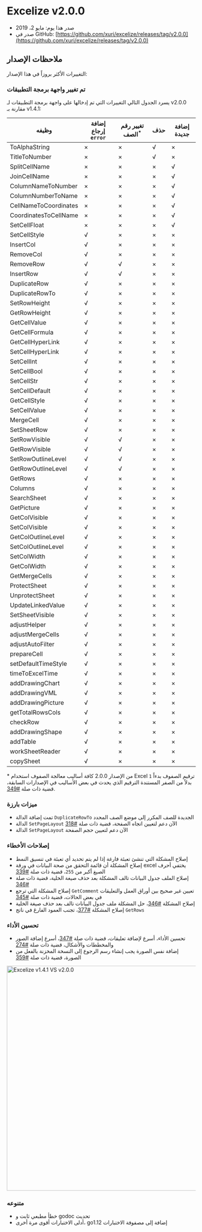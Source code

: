 # Excelize v2.0.0

* صدر هذا يوم: مايو 2، 2019
* صدر في GitHub: [https://github.com/xuri/excelize/releases/tag/v2.0.0](https://github.com/xuri/excelize/releases/tag/v2.0.0)

## ملاحظات الإصدار

التغييرات الأكثر بروزاً في هذا الإصدار:

### تم تغيير واجهة برمجة التطبيقات

يسرد الجدول التالي التغييرات التي تم إدخالها على واجهة برمجة التطبيقات لـ v2.0.0 مقارنة بـ v1.4.1:

|وظيفه|إضافة إرجاع `error`|تغيير رقم الصف<sup>\*</sup>|حذف|إضافة جديدة|
|---|---|---|---|---|
|ToAlphaString|&times;|&times;|&radic;|&times;|
|TitleToNumber|&times;|&times;|&radic;|&times;|
|SplitCellName|&times;|&times;|&times;|&radic;|
|JoinCellName|&times;|&times;|&times;|&radic;|
|ColumnNameToNumber|&times;|&times;|&times;|&radic;|
|ColumnNumberToName|&times;|&times;|&times;|&radic;|
|CellNameToCoordinates|&times;|&times;|&times;|&radic;|
|CoordinatesToCellName|&times;|&times;|&times;|&radic;|
|SetCellFloat|&times;|&times;|&times;|&radic;|
|SetCellStyle|&radic;|&times;|&times;|&times;|
|InsertCol|&radic;|&times;|&times;|&times;|
|RemoveCol|&radic;|&times;|&times;|&times;|
|RemoveRow|&radic;|&radic;|&times;|&times;|
|InsertRow|&radic;|&radic;|&times;|&times;|
|DuplicateRow|&radic;|&times;|&times;|&times;|
|DuplicateRowTo|&radic;|&times;|&times;|&times;|
|SetRowHeight|&radic;|&times;|&times;|&times;|
|GetRowHeight|&radic;|&times;|&times;|&times;|
|GetCellValue|&radic;|&times;|&times;|&times;|
|GetCellFormula|&radic;|&times;|&times;|&times;|
|GetCellHyperLink|&radic;|&times;|&times;|&times;|
|SetCellHyperLink|&radic;|&times;|&times;|&times;|
|SetCellInt|&radic;|&times;|&times;|&times;|
|SetCellBool|&radic;|&times;|&times;|&times;|
|SetCellStr|&radic;|&times;|&times;|&times;|
|SetCellDefault|&radic;|&times;|&times;|&times;|
|GetCellStyle|&radic;|&times;|&times;|&times;|
|SetCellValue|&radic;|&times;|&times;|&times;|
|MergeCell|&radic;|&times;|&times;|&times;|
|SetSheetRow|&radic;|&times;|&times;|&times;|
|SetRowVisible|&radic;|&radic;|&times;|&times;|
|GetRowVisible|&radic;|&radic;|&times;|&times;|
|SetRowOutlineLevel|&radic;|&radic;|&times;|&times;|
|GetRowOutlineLevel|&radic;|&radic;|&times;|&times;|
|GetRows|&radic;|&times;|&times;|&times;|
|Columns|&radic;|&times;|&times;|&times;|
|SearchSheet|&radic;|&times;|&times;|&times;|
|GetPicture|&radic;|&times;|&times;|&times;|
|GetColVisible|&radic;|&times;|&times;|&times;|
|SetColVisible|&radic;|&times;|&times;|&times;|
|GetColOutlineLevel|&radic;|&times;|&times;|&times;|
|SetColOutlineLevel|&radic;|&times;|&times;|&times;|
|SetColWidth|&radic;|&times;|&times;|&times;|
|GetColWidth|&radic;|&times;|&times;|&times;|
|GetMergeCells|&radic;|&times;|&times;|&times;|
|ProtectSheet|&radic;|&times;|&times;|&times;|
|UnprotectSheet|&radic;|&times;|&times;|&times;|
|UpdateLinkedValue|&radic;|&times;|&times;|&times;|
|SetSheetVisible|&radic;|&times;|&times;|&times;|
|adjustHelper|&radic;|&times;|&times;|&times;|
|adjustMergeCells|&radic;|&times;|&times;|&times;|
|adjustAutoFilter|&radic;|&times;|&times;|&times;|
|prepareCell|&radic;|&times;|&times;|&times;|
|setDefaultTimeStyle|&radic;|&times;|&times;|&times;|
|timeToExcelTime|&radic;|&times;|&times;|&times;|
|addDrawingChart|&radic;|&times;|&times;|&times;|
|addDrawingVML|&radic;|&times;|&times;|&times;|
|addDrawingPicture|&radic;|&times;|&times;|&times;|
|getTotalRowsCols|&radic;|&times;|&times;|&times;|
|checkRow|&radic;|&times;|&times;|&times;|
|addDrawingShape|&radic;|&times;|&times;|&times;|
|addTable|&radic;|&times;|&times;|&times;|
|workSheetReader|&radic;|&times;|&times;|&times;|
|copySheet|&radic;|&times;|&times;|&times;|

\* من الإصدار 2.0.0 كافة أساليب معالجة الصفوف استخدام Excel ترقيم الصفوف بدءاً `1` بدلاً من الصفر المستندة الترقيم الذي يحدث في بعض الأساليب في الإصدارات السابقة، قضية ذات صلة [#349](https://github.com/xuri/excelize/issues/349).

### ميزات بارزة

* تمت إضافة الدالة `DuplicateRowTo` الجديدة للصف المكرر إلى موضع الصف المحدد
* الدالة `SetPageLayout` الآن دعم لتعيين اتجاه الصفحة، قضية ذات صلة [#318](https://github.com/xuri/excelize/issues/318)
* الدالة `SetPageLayout` الآن دعم لتعيين حجم الصفحة

### إصلاحات الأخطاء

* إصلاح المشكلة التي تنشئ تعبئة فارغة إذا لم يتم تحديد أي تعبئة في تنسيق النمط
* إصلاح المشكلة أن قائمة التحقق من صحة البيانات في ورقة excel يختفي أحرف الصيغ أكبر من `255`، قضية ذات صلة [#339](https://github.com/xuri/excelize/issues/339)
* إصلاح الملف جدول البيانات تالف المشكلة بعد حذف صيغة الخلية، قضية ذات صلة [#346](https://github.com/xuri/excelize/issues/346)
* إصلاح المشكلة التي ترجع `GetComment` تعيين غير صحيح بين أوراق العمل والتعليقات في بعض الحالات، قضية ذات صلة [#345](https://github.com/xuri/excelize/issues/345)
* إصلاح المشكلة [#346](https://github.com/xuri/excelize/issues/346)، حل المشكلة ملف جدول البيانات تالف بعد حذف صيغة الخلية
* إصلاح المشكلة [#377](https://github.com/xuri/excelize/issues/377)، تجنب العمود الفارغ في ناتج `GetRows`

### تحسين الأداء

* تحسين الأداء، أسرع لإضافة تعليقات، قضية ذات صلة [#347](https://github.com/xuri/excelize/issues/347)، أسرع إضافة الصور والمخططات والأشكال، قضية ذات صلة [#274](https://github.com/xuri/excelize/issues/274)
* إضافة نفس الصورة يجب إنشاء رسم الرجوع إلى النسخة المخزنة بالفعل من الصورة، قضية ذات صلة [#359](https://github.com/xuri/excelize/issues/359)

<img src="https://user-images.githubusercontent.com/2809468/56576273-7e7f1d80-65fa-11e9-8b47-7b171c5e67e3.png" width="600" alt="Excelize v1.4.1 VS v2.0.0">

### متنوعه

* خطأ مطبعي ثابت و godoc تحديث
* أدلى الاختبارات أقوى مرة أخرى، go1.12 إضافة إلى مصفوفة الاختبارات
